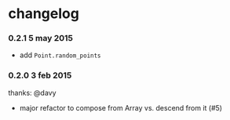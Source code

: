changelog
=========

### 0.2.1 5 may 2015

* add `Point.random_points`

### 0.2.0 3 feb 2015

thanks: @davy

* major refactor to compose from Array vs. descend from it (#5)
